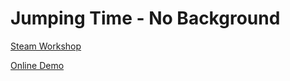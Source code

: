 # Jumping Time - No Background

[Steam Workshop](https://steamcommunity.com/sharedfiles/filedetails/?id=1857478898)

[Online Demo](https://jump-time-with-no-net.netlify.com/)